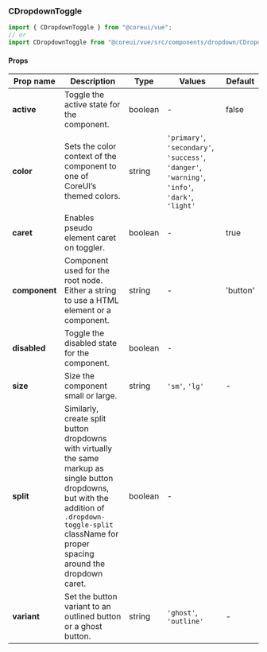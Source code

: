 ### CDropdownToggle

```jsx
import { CDropdownToggle } from "@coreui/vue";
// or
import CDropdownToggle from "@coreui/vue/src/components/dropdown/CDropdownToggle";
```

#### Props

| Prop name     | Description                                                                                                                                                                                                   | Type    | Values                                                                                          | Default  |
| ------------- | ------------------------------------------------------------------------------------------------------------------------------------------------------------------------------------------------------------- | ------- | ----------------------------------------------------------------------------------------------- | -------- |
| **active**    | Toggle the active state for the component.                                                                                                                                                                    | boolean | -                                                                                               | false    |
| **color**     | Sets the color context of the component to one of CoreUI’s themed colors.                                                                                                                                     | string  | `'primary'`, `'secondary'`, `'success'`, `'danger'`, `'warning'`, `'info'`, `'dark'`, `'light'` |          |
| **caret**     | Enables pseudo element caret on toggler.                                                                                                                                                                      | boolean | -                                                                                               | true     |
| **component** | Component used for the root node. Either a string to use a HTML element or a component.                                                                                                                       | string  | -                                                                                               | 'button' |
| **disabled**  | Toggle the disabled state for the component.                                                                                                                                                                  | boolean | -                                                                                               |          |
| **size**      | Size the component small or large.                                                                                                                                                                            | string  | `'sm'`, `'lg'`                                                                                  | -        |
| **split**     | Similarly, create split button dropdowns with virtually the same markup as single button dropdowns, but with the addition of `.dropdown-toggle-split` className for proper spacing around the dropdown caret. | boolean | -                                                                                               |          |
| **variant**   | Set the button variant to an outlined button or a ghost button.                                                                                                                                               | string  | `'ghost'`, `'outline'`                                                                          | -        |
